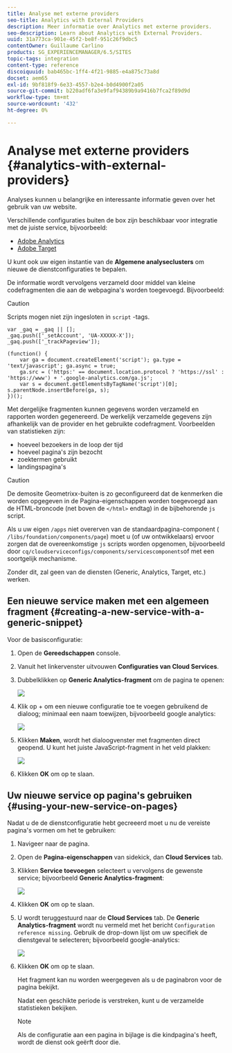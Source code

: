 ```yaml
---
title: Analyse met externe providers
seo-title: Analytics with External Providers
description: Meer informatie over Analytics met externe providers.
seo-description: Learn about Analytics with External Providers.
uuid: 31a773ca-901e-45f2-be8f-951c26f9dbc5
contentOwner: Guillaume Carlino
products: SG_EXPERIENCEMANAGER/6.5/SITES
topic-tags: integration
content-type: reference
discoiquuid: bab465bc-1ff4-4f21-9885-e4a875c73a8d
docset: aem65
exl-id: 9bf818f9-6e33-4557-b2e4-b0d4900f2a05
source-git-commit: b220adf6fa3e9faf94389b9a9416b7fca2f89d9d
workflow-type: tm+mt
source-wordcount: '432'
ht-degree: 0%

---
```


# Analyse met externe providers {#analytics-with-external-providers}

Analyses kunnen u belangrijke en interessante informatie geven over het gebruik van uw website.

Verschillende configuraties buiten de box zijn beschikbaar voor integratie met de juiste service, bijvoorbeeld:

* [Adobe Analytics](/help/sites-administering/adobeanalytics.md)
* [Adobe Target](/help/sites-administering/target.md)

U kunt ook uw eigen instantie van de **Algemene analyseclusters** om nieuwe de dienstconfiguraties te bepalen.

De informatie wordt vervolgens verzameld door middel van kleine codefragmenten die aan de webpagina&#39;s worden toegevoegd. Bijvoorbeeld:

>[!CAUTION]
>
>Scripts mogen niet zijn ingesloten in `script` -tags.

```
var _gaq = _gaq || [];
_gaq.push(['_setAccount', 'UA-XXXXX-X']);
_gaq.push(['_trackPageview']);

(function() {
    var ga = document.createElement('script'); ga.type = 'text/javascript'; ga.async = true;
    ga.src = ('https:' == document.location.protocol ? 'https://ssl' : 'https://www') + '.google-analytics.com/ga.js';
    var s = document.getElementsByTagName('script')[0]; s.parentNode.insertBefore(ga, s);
})();
```

Met dergelijke fragmenten kunnen gegevens worden verzameld en rapporten worden gegenereerd. De werkelijk verzamelde gegevens zijn afhankelijk van de provider en het gebruikte codefragment. Voorbeelden van statistieken zijn:

* hoeveel bezoekers in de loop der tijd
* hoeveel pagina&#39;s zijn bezocht
* zoektermen gebruikt
* landingspagina&#39;s

>[!CAUTION]
>
>De demosite Geometrixx-buiten is zo geconfigureerd dat de kenmerken die worden opgegeven in de Pagina-eigenschappen worden toegevoegd aan de HTML-broncode (net boven de `</html>` endtag) in de bijbehorende `js` script.
>
>Als u uw eigen `/apps` niet overerven van de standaardpagina-component ( `/libs/foundation/components/page`) moet u (of uw ontwikkelaars) ervoor zorgen dat de overeenkomstige `js` scripts worden opgenomen, bijvoorbeeld door `cq/cloudserviceconfigs/components/servicescomponents`of met een soortgelijk mechanisme.
>
>Zonder dit, zal geen van de diensten (Generic, Analytics, Target, etc.) werken.

## Een nieuwe service maken met een algemeen fragment {#creating-a-new-service-with-a-generic-snippet}

Voor de basisconfiguratie:

1. Open de **Gereedschappen** console.
1. Vanuit het linkervenster uitvouwen **Configuraties van Cloud Services**.
1. Dubbelklikken op **Generic Analytics-fragment** om de pagina te openen:

   ![](assets/analytics_genericoverview.png)

1. Klik op + om een nieuwe configuratie toe te voegen gebruikend de dialoog; minimaal een naam toewijzen, bijvoorbeeld google analytics:

   ![](assets/analytics_addconfig.png)

1. Klikken **Maken**, wordt het dialoogvenster met fragmenten direct geopend. U kunt het juiste JavaScript-fragment in het veld plakken:

   ![](assets/analytics_snippet.png)

1. Klikken **OK** om op te slaan.

## Uw nieuwe service op pagina&#39;s gebruiken {#using-your-new-service-on-pages}

Nadat u de de dienstconfiguratie hebt gecreeerd moet u nu de vereiste pagina&#39;s vormen om het te gebruiken:

1. Navigeer naar de pagina.
1. Open de **Pagina-eigenschappen** van sidekick, dan **Cloud Services** tab.
1. Klikken **Service toevoegen** selecteert u vervolgens de gewenste service; bijvoorbeeld **Generic Analytics-fragment**:

   ![](assets/analytics_selectservice.png)

1. Klikken **OK** om op te slaan.
1. U wordt teruggestuurd naar de **Cloud Services** tab. De **Generic Analytics-fragment** wordt nu vermeld met het bericht `Configuration reference missing`. Gebruik de drop-down lijst om uw specifiek de dienstgeval te selecteren; bijvoorbeeld google-analytics:

   ![](assets/analytics_selectspecificservice.png)

1. Klikken **OK** om op te slaan.

   Het fragment kan nu worden weergegeven als u de paginabron voor de pagina bekijkt.

   Nadat een geschikte periode is verstreken, kunt u de verzamelde statistieken bekijken.

   >[!NOTE]
   >
   >Als de configuratie aan een pagina in bijlage is die kindpagina&#39;s heeft, wordt de dienst ook geërft door die.
